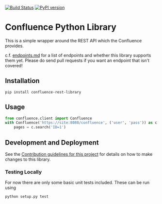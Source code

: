 [![Build Status](https://travis-ci.org/DaveTCode/confluence-python-lib.svg?branch=master)](https://travis-ci.org/DaveTCode/confluence-python-lib)
[![PyPI version](https://badge.fury.io/py/confluence-rest-library.svg)](https://badge.fury.io/py/confluence-rest-library)

# Confluence Python Library

This is a simple wrapper around the REST API which the Confluence provides.

c.f. [endpoints.md](endpoints.md) for a list of endpoints and whether this library 
supports them yet. Please do send pull requests if you want an endpoint that isn't covered!

## Installation

~~~~
pip install confluence-rest-library
~~~~

## Usage

```python
from confluence.client import Confluence
with Confluence('https://site:8080/confluence', ('user', 'pass')) as c:
    pages = c.search('ID=1')
```

## Development and Deployment

See the [Contribution guidelines for this project](CONTRIBUTING.md) for details on how to make changes to this library.

### Testing Locally

For now there are only some basic unit tests included. These can be run using
```
python setup.py test
```